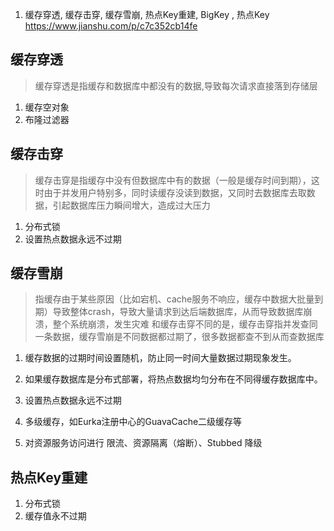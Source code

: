 1. 缓存穿透, 缓存击穿, 缓存雪崩, 热点Key重建, BigKey , 热点Key
https://www.jianshu.com/p/c7c352cb14fe

## 缓存穿透
> 缓存穿透是指缓存和数据库中都没有的数据,导致每次请求直接落到存储层
1. 缓存空对象
2. 布隆过滤器

## 缓存击穿
> 缓存击穿是指缓存中没有但数据库中有的数据（一般是缓存时间到期），这时由于并发用户特别多，同时读缓存没读到数据，又同时去数据库去取数据，引起数据库压力瞬间增大，造成过大压力
1. 分布式锁
2. 设置热点数据永远不过期

## 缓存雪崩
> 指缓存由于某些原因（比如宕机、cache服务不响应，缓存中数据大批量到期）导致整体crash，导致大量请求到达后端数据库，从而导致数据库崩溃，整个系统崩溃，发生灾难
和缓存击穿不同的是，缓存击穿指并发查同一条数据，缓存雪崩是不同数据都过期了，很多数据都查不到从而查数据库
1. 缓存数据的过期时间设置随机，防止同一时间大量数据过期现象发生。
2. 如果缓存数据库是分布式部署，将热点数据均匀分布在不同得缓存数据库中。
3. 设置热点数据永远不过期


4. 多级缓存，如Eurka注册中心的GuavaCache二级缓存等
5. 对资源服务访问进行 限流、资源隔离（熔断）、Stubbed 降级

## 热点Key重建
1. 分布式锁
2. 缓存值永不过期
